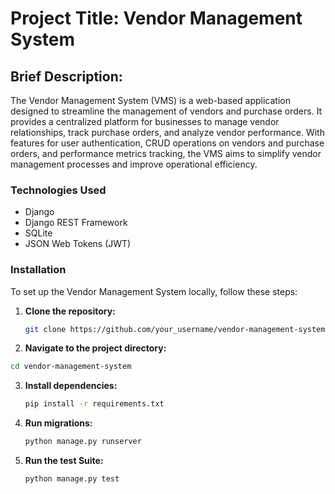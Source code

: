 # Project Title: Vendor Management System
## Brief Description:
The Vendor Management System (VMS) is a web-based application designed to streamline the management of vendors and purchase orders. It provides a centralized platform for businesses to manage vendor relationships, track purchase orders, and analyze vendor performance. With features for user authentication, CRUD operations on vendors and purchase orders, and performance metrics tracking, the VMS aims to simplify vendor management processes and improve operational efficiency.

### Technologies Used
- Django
- Django REST Framework
- SQLite
- JSON Web Tokens (JWT)

### Installation

To set up the Vendor Management System locally, follow these steps:

1. **Clone the repository:**
   ```bash
   git clone https://github.com/your_username/vendor-management-system.git
   ```
2. **Navigate to the project directory:**
  ```bash
  cd vendor-management-system
  ```
3. **Install dependencies:**
   ```bash
   pip install -r requirements.txt
   ```
4. **Run migrations:**
   ```bash
   python manage.py runserver
   ```
5. **Run the test Suite:**
   ```bash
   python manage.py test
   ```
